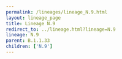 ```yaml
---
permalink: /lineages/lineage_N.9.html
layout: lineage_page
title: Lineage N.9
redirect_to: ../lineage.html?lineage=N.9
lineage: N.9
parent: B.1.1.33
children: ['N.9']
---
```

